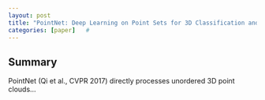 ```yaml
---
layout: post
title: "PointNet: Deep Learning on Point Sets for 3D Classification and Segmentation"
categories: [paper]   #
---
```


## Summary
PointNet (Qi et al., CVPR 2017) directly processes unordered 3D point clouds…
